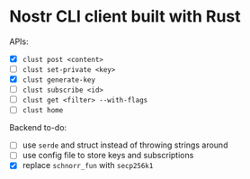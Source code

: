 # Nostr CLI client built with Rust
APIs:
- [x] `clust post <content>`
- [ ] `clust set-private <key>`
- [x] `clust generate-key`
- [ ] `clust subscribe <id>`
- [ ] `clust get <filter> --with-flags`
- [ ] `clust home`

Backend to-do:
- [ ] use `serde` and struct instead of throwing strings around
- [ ] use config file to store keys and subscriptions
- [x] replace `schnorr_fun` with `secp256k1`
